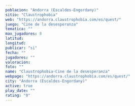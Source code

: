 ```yaml
---
poblacion: "Andorra (Escaldes-Engordany)"
sitio: "Claustrophobia"
web: "https://andorra.claustrophobia.com/es/quest/"
juego: "Cine de la desesperanza"
tematica: ""
max_jugadores: 8
latitud: 
longitud: 
publicar: "si"
fecha: ""
jugadores: ""
valoracion: 
foto: ""
name: "Claustrophobia-Cine de la desesperanza"
webpage: "https://andorra.claustrophobia.com/es/quest/"
city: "Andorra (Escaldes-Engordany)"
active: true
play_date: ""
rating: "0"
---
```

